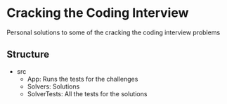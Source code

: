 # Cracking the Coding Interview
Personal solutions to some of the cracking the coding interview problems
## Structure
- src
  - App: Runs the tests for the challenges
  - Solvers: Solutions 
  - SolverTests: All the tests for the solutions
